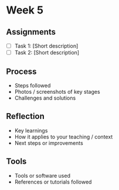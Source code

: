 # Week 5

## Assignments
- [ ] Task 1: [Short description]
- [ ] Task 2: [Short description]

## Process
- Steps followed
- Photos / screenshots of key stages
- Challenges and solutions

## Reflection
- Key learnings
- How it applies to your teaching / context
- Next steps or improvements

## Tools
- Tools or software used
- References or tutorials followed

